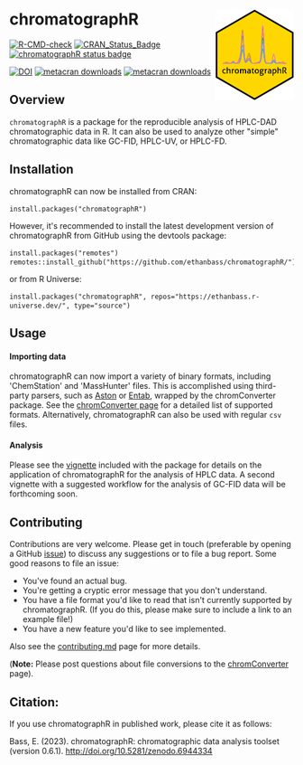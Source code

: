 # chromatographR <a href='https://ethanbass.github.io/chromatographR/'><img src='man/figures/logo.png' align="right" height="160" /></a>

<!-- badges: start -->
  [![R-CMD-check](https://github.com/ethanbass/chromatographR/actions/workflows/R-CMD-check.yaml/badge.svg)](https://github.com/ethanbass/chromatographR/actions/workflows/R-CMD-check.yaml)
  [![CRAN_Status_Badge](https://www.r-pkg.org/badges/version/chromatographR)](https://cran.r-project.org/package=chromatographR)
  [![chromatographR status badge](https://ethanbass.r-universe.dev/badges/chromatographR)](https://ethanbass.r-universe.dev)

  [![DOI](https://zenodo.org/badge/DOI/10.5281/zenodo.7016988.svg)](https://doi.org/10.5281/zenodo.7016988)
  [![metacran downloads](https://cranlogs.r-pkg.org/badges/grand-total/chromatographR)](https://cran.r-project.org/package=chromatographR)
  [![metacran downloads](https://cranlogs.r-pkg.org/badges/last-month/chromatographR)](https://cran.r-project.org/package=chromatographR)
   <!-- badges: end -->

## Overview
`chromatographR` is a package for the reproducible analysis of HPLC-DAD chromatographic data in R. It can also be used to analyze other "simple" chromatographic data like GC-FID, HPLC-UV, or HPLC-FD.
  
## Installation

chromatographR can now be installed from CRAN:

```
install.packages("chromatographR")
```

However, it's recommended to install the latest development version of chromatographR from GitHub using the devtools package:

```
install.packages("remotes")
remotes::install_github("https://github.com/ethanbass/chromatographR/")
```

or from R Universe:

```
install.packages("chromatographR", repos="https://ethanbass.r-universe.dev/", type="source")
```

## Usage

#### Importing data
chromatographR can now import a variety of binary formats, including 'ChemStation' and 'MassHunter' files. This is accomplished using third-party parsers, such as [Aston](https://github.com/bovee/aston) or [Entab](https://github.com/bovee/entab), wrapped by the chromConverter package. See the [chromConverter page](https://ethanbass.github.io/chromConverter/) for a detailed list of supported formats. Alternatively, chromatographR can also be used with regular `csv` files.

#### Analysis
Please see the [vignette](https://ethanbass.github.io/chromatographR/articles/chromatographR.html) included with the package for details on the application of chromatographR for the analysis of HPLC data. A second vignette with a suggested workflow for the analysis of GC-FID data will be forthcoming soon. 

## Contributing

Contributions are very welcome. Please get in touch (preferable by opening a GitHub [issue](https://github.com/ethanbass/chromatographR/issues)) to discuss any suggestions or to file a bug report. Some good reasons to file an issue:

- You've found an actual bug.  
- You're getting a cryptic error message that you don't understand.  
- You have a file format you'd like to read that isn't currently supported by chromatographR.  (If you do this, please make sure to include a link to an example file!)  
- You have a new feature you'd like to see implemented.  

Also see the [contributing.md](https://github.com/ethanbass/chromatographR/blob/master/docs/contributing.md) page for more details.

(**Note:** Please post questions about file conversions to the [chromConverter](https://github.com/ethanbass/chromConverter/issues) page).

## Citation:

If you use chromatographR in published work, please cite it as follows:

Bass, E. (2023). chromatographR: chromatographic data analysis toolset (version 0.6.1). http://doi.org/10.5281/zenodo.6944334
